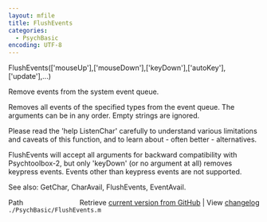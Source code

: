 ```yaml
---
layout: mfile
title: FlushEvents
categories:
  - PsychBasic
encoding: UTF-8
---
```


FlushEvents(['mouseUp'],['mouseDown'],['keyDown'],['autoKey'],['update'],...)

Remove events from the system event queue.

Removes all events of the specified types from the event queue.
The arguments can be in any order. Empty strings are ignored.

Please read the 'help ListenChar' carefully to understand various
limitations and caveats of this function, and to learn about - often
better - alternatives.

FlushEvents will accept all arguments for backward compatibility with
Psychtoolbox-2, but only 'keyDown' (or no argument at all) removes
keypress events. Events other than keypress events are not supported.

See also: GetChar, CharAvail, FlushEvents, EventAvail.


<div class="code_header" style="text-align:right;">
  <span style="float:left;">Path&nbsp;&nbsp;</span> <span class="counter">Retrieve <a href=
  "https://raw.github.com/Psychtoolbox-3/Psychtoolbox-3/beta/./PsychBasic/FlushEvents.m">current version from GitHub</a> | View <a href=
  "https://github.com/Psychtoolbox-3/Psychtoolbox-3/commits/beta/./PsychBasic/FlushEvents.m">changelog</a></span>
</div>
<div class="code">
  <code>./PsychBasic/FlushEvents.m</code>
</div>
